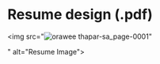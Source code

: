 # Resume design (.pdf)
<img src="![orawee thapar-sa_page-0001](https://github.com/user-attachments/assets/797613e6-9872-46ba-99fa-11e0c5596e36)"

 "  alt="Resume Image">
